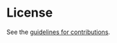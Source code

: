 # License

See the
[guidelines for contributions](https://github.com/FCBGP/fc-verification/blob/main/CONTRIBUTING.md).
